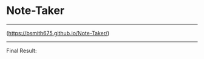 # Note-Taker

**************************************
(https://bsmith675.github.io/Note-Taker/)
**************************************
Final Result: 
